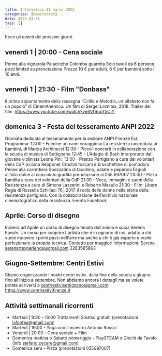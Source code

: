 ```yaml
---
title: Informativa 31 marzo 2022
categories: [newsletter]
date: 2022-03-31
tags: []
---
```


Ecco gli eventi dei prossimi giorni.

## venerdì 1 | 20:00 - Cena sociale 
Penne alla vignarola
Palacinche
Colomba guarnita
Solo tavoli da 6 persone, posti limitati su prenotazione
Prezzo 10 € per adulti, 6 € per bambini sotto i 10 anni. 

## venerdì 1 | 21:30 - Film "Donbass"
Il primo appuntamento della rassegna “Cirillo e Metodio, un alfabeto non fa un popolo” di CinemAnemico. Un film di Sergei Loznitsa, 2018.
Trailer del film: https://www.youtube.com/watch?v=6Vf6uxY5CIY

## domenica 3 - Festa del tesseramento ANPI 2022
Giornata dedicata al tesseramento per la sezione ANPI Firenze Est.
Programma:
12:00 - Fulmine un cane coraggioso
La resistenza raccontata ai bambini, di Marzia Archinucci
12:30 - Piccoli concerti
in collaborazione con la scuola di musica di Settignano
12:45 - L’Adagio di Bach
Interpretato dal giovane violinista Leone Pini.
13:00 - Pranzo Partigiano
a cura dei volontari della CdP (cucina Beppone)
Crostini toscani e bruschettine di pomodoro
Penne alla carrettiera
Spezzatino di tacchino, patate e peperoni Fagioli all'olio
dolce al cioccolato
 gradita prenotazione al 055 697007
20:00 - Pizza bandita
a cura dei volontari della CdP
21:00 - Voce, immagini e suoni della Resistenza
a cura di Simona Lazzerini e Roberto Masullo
21:30 - Film: Libere
Regia di Rossella Schillaci 76’, 2017. il ruolo delle donne nella storia della resistenza partigiana. Con la collaborazione dell’archivio nazionale cinematografico della resistenza.
Evento Facebook

## Aprile: Corso di disegno
Inizierà ad Aprile un corso di disegno tenuto dall’amica e socia Serena Favale.
Un corso per scoprire l'artista che è in ognuno di noi, adatto a chi vuole muovere i primi passi nell'arte ma anche a chi è già esperto e vuole perfezionare la propria tecnica.
Contatto per maggiori informazioni: Serena serenartexperience@gmail.com 3283585863

## Giugno-Settembre: Centri Estivi
Stiamo organizzando i nostri centri estivi, dalla fine della scuola a giugno fino all’inizio a settembre. Non abbiamo ancora i dettagli ma se volete potete scriverci a centriestivisettignano@gmail.com  https://www.centriestivifirenze.it

## Attività settimanali ricorrenti
- Martedì | 9:30 - 16:00 Trattamenti Shiatsu gratuiti (prenotazioni lafontea@gmail.com)
- Martedì | 19:00 - Yoga con il maestro Antonio Russo
- Venerdì | 20:00 - Cena sociale + Film
- Domenica mattina o Sabato pomeriggio - PlaySTEAM o Giochi da Tavolo (info stefano.cecere@gmail.com)
- Domenica sera - Pizza (prenotazioni 055697007)